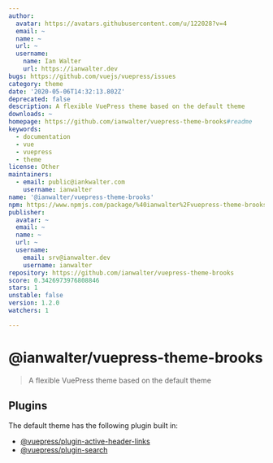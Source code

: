 ```yaml
---
author:
  avatar: https://avatars.githubusercontent.com/u/122028?v=4
  email: ~
  name: ~
  url: ~
  username:
    name: Ian Walter
    url: https://ianwalter.dev
bugs: https://github.com/vuejs/vuepress/issues
category: theme
date: '2020-05-06T14:32:13.802Z'
deprecated: false
description: A flexible VuePress theme based on the default theme
downloads: ~
homepage: https://github.com/ianwalter/vuepress-theme-brooks#readme
keywords:
  - documentation
  - vue
  - vuepress
  - theme
license: Other
maintainers:
  - email: public@iankwalter.com
    username: ianwalter
name: '@ianwalter/vuepress-theme-brooks'
npm: https://www.npmjs.com/package/%40ianwalter%2Fvuepress-theme-brooks
publisher:
  avatar: ~
  email: ~
  name: ~
  url: ~
  username:
    email: srv@ianwalter.dev
    username: ianwalter
repository: https://github.com/ianwalter/vuepress-theme-brooks
score: 0.3426973976808846
stars: 1
unstable: false
version: 1.2.0
watchers: 1

---
```


# @ianwalter/vuepress-theme-brooks
> A flexible VuePress theme based on the default theme

## Plugins

The default theme has the following plugin built in:

- [@vuepress/plugin-active-header-links](https://github.com/vuejs/vuepress/tree/master/packages/@vuepress/plugin-active-header-links)
- [@vuepress/plugin-search](https://github.com/vuejs/vuepress/tree/master/packages/%40vuepress/plugin-search)
